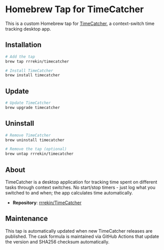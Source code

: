 # Homebrew Tap for TimeCatcher

This is a custom Homebrew tap for [TimeCatcher](https://github.com/rrrekin/TimeCatcher), a context-switch time tracking desktop app.

## Installation

```bash
# Add the tap
brew tap rrrekin/timecatcher

# Install TimeCatcher
brew install timecatcher
```

## Update

```bash
# Update TimeCatcher
brew upgrade timecatcher
```

## Uninstall

```bash
# Remove TimeCatcher
brew uninstall timecatcher

# Remove the tap (optional)
brew untap rrrekin/timecatcher
```

## About

TimeCatcher is a desktop application for tracking time spent on different tasks through context switches. No start/stop timers - just log what you switched to and when; the app calculates time automatically.

- **Repository**: [rrrekin/TimeCatcher](https://github.com/rrrekin/TimeCatcher)

## Maintenance

This tap is automatically updated when new TimeCatcher releases are published. The cask formula is maintained via GitHub Actions that update the version and SHA256 checksum automatically.